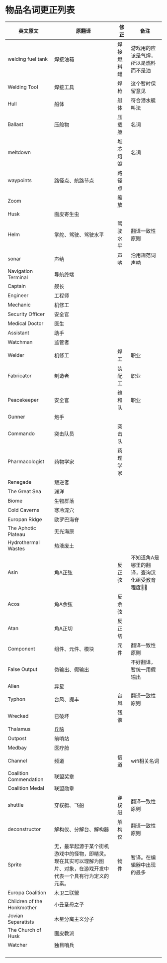 # 物品名词更正列表

| 英文原文            | 原翻译               | 修正     | 备注                                                  |
| ------------------- | -------------------- | -------- | ----------------------------------------------------- |
| welding fuel tank   | 焊接油箱             | 焊接燃料罐 | 游戏用的应该是气焊，所以是燃料而不是油 |
| Welding Tool        | 焊接工具             | 焊枪     | 这个暂时保留意见 |
| Hull                | 船体                 | 艇体 | 符合潜水艇叫法 |
| Ballast             | 压舱物               | 压载舱   | 名词 |
| meltdown            |                      | 堆芯熔毁 | 名词 |
| waypoints           | 路径点、航路节点     | 路径点 |                                                       |
| Zoom                |                      | 缩放     |                                                       |
| Husk                | 画皮寄生虫           |          |                                                       |
| Helm                | 掌舵、驾驶、驾驶水平 | 驾驶水平 | 翻译一致性原则                                        |
| sonar               | 声纳                 | 声呐     | 沿用规范词声呐                                        |
| Navigation Terminal | 导航终端             |          |                                                       |
| Captain             | 舰长                 |          |                                                       |
| Engineer            | 工程师               |          |                                                       |
| Mechanic            | 机修工               |          |                                                       |
| Security Officer    | 安全官               |          |                                                       |
| Medical Doctor      | 医生                 |          |                                                       |
| Assistant           | 助手                 |          |                                                       |
| Watchman            | 监管者               |          |                                                       |
| Welder              | 机修工               | 焊工     | 职业                                                  |
| Fabricator          | 制造者               | 装配工   | 职业                                                  |
| Peacekeeper         | 安全官               | 维和队   | 职业                                                  |
| Gunner              | 炮手                 |          |                                                       |
| Commando            | 突击队员             | 突击队   |                                                       |
| Pharmacologist      | 药物学家             | 药理学家 |                                                       |
| Renegade            | 叛逆者               |          |                                                       |
| The Great Sea       | 渊洋                 |          |                                                       |
| Biome               | 生物群落             |          |                                                       |
| Cold Caverns        | 寒冷深穴             |          |                                                       |
| Europan Ridge       | 欧罗巴海脊           |          |                                                       |
| The Aphotic Plateau | 无光海原             |          |                                                       |
| Hydrothermal Wastes | 热液废土             |          |                                                       |
| Asin                | 角A正弦              | 反正弦   | 不知道角A是哪里的翻译，查询汉化组受教育程度:dog::dog: |
| Acos                | 角A余弦              | 反余弦   |                                                       |
| Atan                | 角A正切              | 反正切   |                                                       |
| Component           | 组件、元件、模块     | 元件     | 翻译一致性原则                                        |
| False Output        | 伪输出、假输出       |          | 不好翻译，暂统一用假输出 |
| Alien               | 异星                 |          |                                                       |
| Typhon              | 台风、提丰           | 台风     | 翻译一致性原则                                        |
| Wrecked             | 已破坏               | 残骸 |                                                       |
| Thalamus            | 丘脑                 |          |                                                       |
| Outpost | 前哨站 | | |
| Medbay | 医疗舱 | | |
| Channel | 频道 | 信道 | wifi相关名词 |
| Coalition Commendation | 联盟奖章 |  |  |
| Coalition Medal | 联盟勋章 |  |  |
| shuttle | 穿梭艇、飞船 | 穿梭艇 | 翻译一致性原则 |
| deconstructor | 解构仪、分解台、解构器 | 解构仪 | 翻译一致性原则 |
| Sprite | 无，最早起源于某个街机游戏中的怪物，即精灵。现在其实可以理解为图片、对象，在游戏开发中代表一个具有行为定义的元素。 | 物件 | 暂译。在编辑器中出现的最多 |
| Europa Coalition | 木卫二联盟 |  |  |
| Children of the Honkmother | 小丑圣母之子 | | |
| Jovian Separatists | 木星分离主义分子 | | |
| The Church of Husk | 画皮教派 | | |
| Watcher | 独目哨兵 | | |
|  |  | | |
|  |  | | |
|  |  | | |
|  |  | | |

